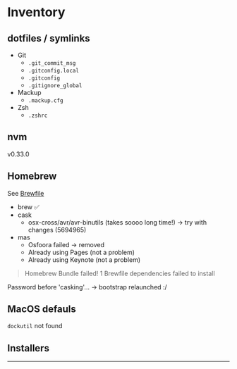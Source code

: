 # Inventory

## dotfiles / symlinks

* Git
    - `.git_commit_msg`
    - `.gitconfig.local`
    - `.gitconfig`
    - `.gitignore_global`
* Mackup
    - `.mackup.cfg`
* Zsh
    - `.zshrc`


## nvm

v0.33.0

## Homebrew

See [Brewfile](Brewfile)

* brew ✅
* cask
    - osx-cross/avr/avr-binutils (takes soooo long time!) -> try with changes (5694965)
* mas
    - Osfoora failed -> removed
    - Already using Pages (not a problem)
    - Already using Keynote (not a problem)

> Homebrew Bundle failed! 1 Brewfile dependencies failed to install

Password before 'casking'… -> bootstrap relaunched :/

## MacOS defauls

`dockutil` not found

## Installers


-----
